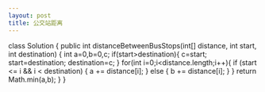 ```yaml
---
layout: post
title: 公交站距离
---
```

class Solution {
    public int distanceBetweenBusStops(int[] distance, int start, int destination) {
        int a=0,b=0,c;
        if(start>destination){
            c=start;
            start=destination;
            destination=c;
        }
        for(int i=0;i<distance.length;i++){
            if (start <= i && i < destination) {
                a += distance[i];
            } else {
                b += distance[i];
            }
        }
        return Math.min(a,b);
    }
}
